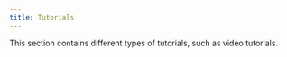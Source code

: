 ```yaml
---
title: Tutorials
---
```


This section contains different types of tutorials, such as video tutorials.